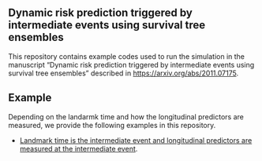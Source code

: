 
## Dynamic risk prediction triggered by intermediate events using survival tree ensembles

This repository contains example codes used to run the simulation in the
manuscript “Dynamic risk prediction triggered by intermediate events
using survival tree ensembles” described in
<https://arxiv.org/abs/2011.07175>.

## Example

Depending on the landarmk time and how the longitudinal predictors are
measured, we provide the following examples in this repository.

  - [Landmark time is the intermediate event and longitudinal predictors
    are measured at the intermediate
    event](https://htmlpreview.github.io/?https://github.com/stc04003/DynmaicRisk/blob/main/Examples/sim3C.html).

